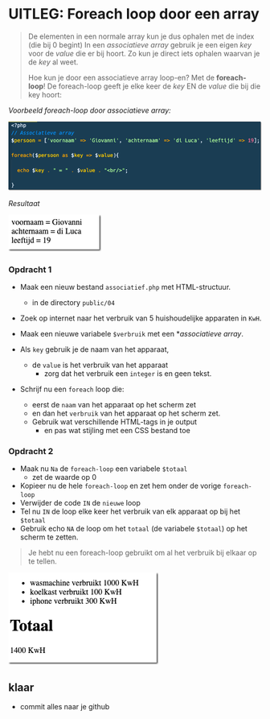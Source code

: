 
# UITLEG: Foreach loop door een array

> De elementen in een normale array kun je dus ophalen met de index (die bij 0 begint)
> In een *associatieve array* gebruik je een eigen *key* voor de *value* die er bij hoort.
> Zo kun je direct iets ophalen waarvan je de *key* al weet.
> 
> Hoe kun je door een associatieve array loop-en? Met de **foreach-loop**!
> De foreach-loop geeft je elke keer de *key* EN de *value* die bij die key hoort:

*Voorbeeld foreach-loop door associatieve array:*

![Associatieve array](img/foreach-loop.png)

*Resultaat*  

![Foreach resultaat](img/foreach-result.png)

### Opdracht 1


- Maak een nieuw bestand `associatief.php` met HTML-structuur.
    - in de directory `public/04`
- Zoek op internet naar het verbruik van 5 huishoudelijke apparaten in `KwH`.
- Maak een nieuwe variabele `$verbruik` met een **associatieve array*.
- Als `key` gebruik je de naam van het apparaat,
    - de `value` is het verbruik van het apparaat 
        - zorg dat het verbruik een `integer` is en geen tekst.

- Schrijf nu een `foreach` loop die:
    - eerst de `naam` van het apparaat op het scherm zet
    - en dan het `verbruik` van het apparaat op het scherm zet.
    - Gebruik wat verschillende HTML-tags in je output 
        - en pas wat stijling met een CSS bestand toe

### Opdracht 2

- Maak nu `Na` de `foreach-loop` een variabele `$totaal` 
    - zet de waarde op 0  
- Kopieer nu de hele `foreach-loop` en zet hem onder de vorige `foreach-loop`
- Verwijder de code `IN` de `nieuwe` loop
- Tel nu `IN` de loop elke keer het verbruik van elk apparaat op bij het `$totaal`
- Gebruik echo `NA` de loop om het `totaal` (de variabele `$totaal`) op het scherm te zetten.

> Je hebt nu een foreach-loop gebruikt om al het verbruik bij elkaar op te tellen.

![Verbruik](img/apparaten.png)

## klaar
- commit alles naar je github